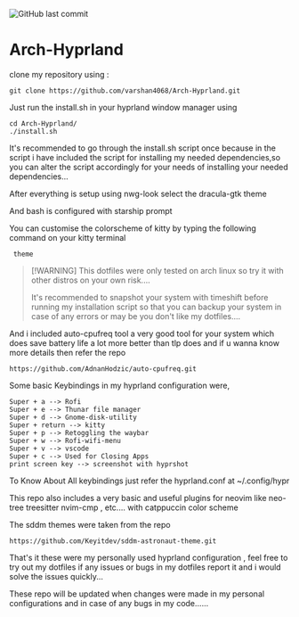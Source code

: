
![GitHub last commit](https://img.shields.io/github/last-commit/varshan4068/Arch-Hyprland?style=for-the-badge&color=f38ba8) 

# Arch-Hyprland  
                                                                                                                                                                 
  clone my repository using : 

    git clone https://github.com/varshan4068/Arch-Hyprland.git

  Just run the install.sh in your hyprland window manager using

    cd Arch-Hyprland/
    ./install.sh 


  It's recommended to go through the install.sh script once because in the script i have included the script for installing my needed dependencies,so you can alter the script accordingly for your needs of installing your needed dependencies...

 
  After everything is setup using nwg-look select the dracula-gtk theme 

  
  And bash is configured with starship prompt 

  
  You can customise the colorscheme of kitty by typing the following command on your kitty terminal

     theme
 >
 > [!WARNING]
 > This dotfiles were only tested on arch linux so try it with other distros on your own risk....
 >
 >It's recommended to snapshot your system with timeshift before running my installation script so that you can backup your system in case of any errors or may be you don't like my dotfiles....

  
  And i included auto-cpufreq tool a very good tool for your system which does save battery life a lot more better than tlp does and if u wanna know more details then refer the repo
  
    https://github.com/AdnanHodzic/auto-cpufreq.git 

  
  Some basic Keybindings in my hyprland configuration were,

    Super + a --> Rofi 
    Super + e --> Thunar file manager
    Super + d --> Gnome-disk-utility
    Super + return --> kitty 
    Super + p --> Retoggling the waybar
    Super + w --> Rofi-wifi-menu 
    Super + v --> vscode
    Super + c --> Used for Closing Apps
    print screen key --> screenshot with hyprshot 


  To Know About All keybindings just refer the hyprland.conf at ~/.config/hypr 
  
  
  This repo also includes a very basic and useful plugins for neovim like neo-tree treesitter nvim-cmp , etc.... with catppuccin color scheme

  
  The sddm themes were taken from the repo  
      
    https://github.com/Keyitdev/sddm-astronaut-theme.git

  
  That's it these were my personally used hyprland configuration , feel free to try out my dotfiles if any issues or bugs in my dotfiles report it and i would solve   the issues quickly... 

  
  These repo will be updated when changes were made in my personal configurations and in case of any bugs in my code......

